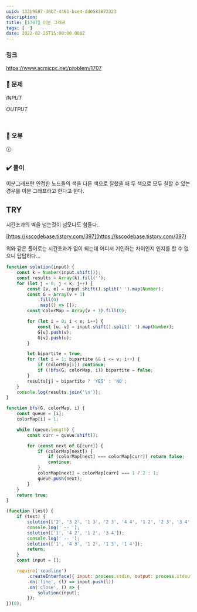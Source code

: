 ```yaml
---
uuid: 133b9587-d8b7-4461-bce4-dd0583872323
description: 
title: [1707] 이분 그래프
tags: [  ]
date: 2022-02-25T15:00:00.000Z
---
```








### 링크

https://www.acmicpc.net/problem/1707

### 📝 문제

*INPUT*

*OUTPUT*

```jsx

```

```jsx

```

### 🚨 오류

<aside>
🕧

</aside>

### ✔️ 풀이

이분그래프란 인접한 노드들의 색을 다른 색으로 칠했을 때 두 색으로 모두 칠할 수 있는 경우를 이분 그래프라고 한다고 한다.

## TRY

시간초과의 벽을 넘는것이 넘모나도 힘들다..

[https://kscodebase.tistory.com/397](https://kscodebase.tistory.com/397)

위와 같은 풀이로는 시간초과가 없이 되는데 어디서 기인하는 차이인지 인지를 할 수 없으니 답답하다...

```jsx
function solution(input) {
    const k = Number(input.shift());
    const results = Array(k).fill('');
    for (let j = 0; j < k; j++) {
        const [v, e] = input.shift().split(' ').map(Number);
        const G = Array(v + 1)
            .fill(0)
            .map(() => []);
        const colorMap = Array(v + 1).fill(0);

        for (let i = 0; i < e; i++) {
            const [u, v] = input.shift().split(' ').map(Number);
            G[u].push(v);
            G[v].push(u);
        }

        let bipartite = true;
        for (let i = 1; bipartite && i <= v; i++) {
            if (colorMap[i]) continue;
            if (!bfs(G, colorMap, i)) bipartite = false;
        }
        results[j] = bipartite ? 'YES' : 'NO';
    }
    console.log(results.join('\n'));
}

function bfs(G, colorMap, i) {
    const queue = [i];
    colorMap[i] = 1;

    while (queue.length) {
        const curr = queue.shift();

        for (const next of G[curr]) {
            if (colorMap[next]) {
                if (colorMap[next] === colorMap[curr]) return false;
                continue;
            }
            colorMap[next] = colorMap[curr] === 1 ? 2 : 1;
            queue.push(next);
        }
    }
    return true;
}

(function (test) {
    if (test) {
        solution(['2', '3 2', '1 3', '2 3', '4 4', '1 2', '2 3', '3 4', '4 2']);
        console.log(' -- ');
        solution(['1', '4 2', '1 2', '3 4']);
        console.log(' -- ');
        solution(['1', '4 3', '1 2', '1 3', '1 4']);
        return;
    }
    const input = [];

    require('readline')
        .createInterface({ input: process.stdin, output: process.stdout })
        .on('line', (l) => input.push(l))
        .on('close', () => {
            solution(input);
        });
})(0);
```
